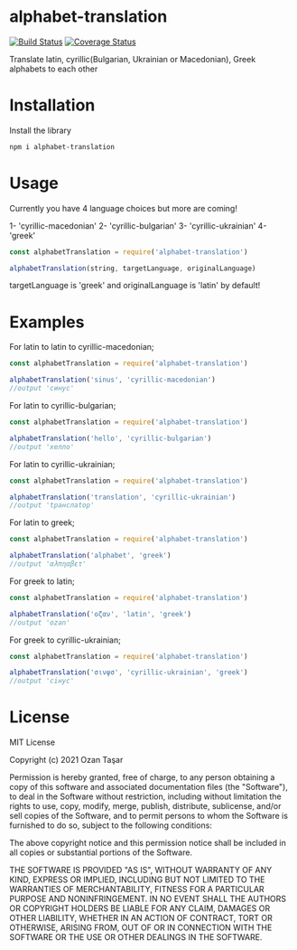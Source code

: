# alphabet-translation

[![Build Status](https://app.travis-ci.com/tasarozan/alphabet-translator.svg?branch=main)](https://app.travis-ci.com/tasarozan/alphabet-translator)
[![Coverage Status](https://coveralls.io/repos/github/tasarozan/alphabet-translator/badge.svg?branch=main)](https://coveralls.io/github/tasarozan/alphabet-translator?branch=main)

Translate latin, cyrillic(Bulgarian, Ukrainian or Macedonian), Greek alphabets to each other

# Installation

Install the library

```sh
npm i alphabet-translation

```

# Usage

Currently you have 4 language choices but more are coming!

1- 'cyrillic-macedonian'
2- 'cyrillic-bulgarian'
3- 'cyrillic-ukrainian'
4- 'greek'

```js
const alphabetTranslation = require('alphabet-translation')

alphabetTranslation(string, targetLanguage, originalLanguage)
```

targetLanguage is 'greek' and originalLanguage is 'latin' by default!

# Examples

For latin to latin to cyrillic-macedonian;

```js
const alphabetTranslation = require('alphabet-translation')

alphabetTranslation('sinus', 'cyrillic-macedonian')
//output 'синус'
```

For latin to cyrillic-bulgarian;

```js
const alphabetTranslation = require('alphabet-translation')

alphabetTranslation('hello', 'cyrillic-bulgarian')
//output 'хeллo'
```

For latin to cyrillic-ukrainian;

```js
const alphabetTranslation = require('alphabet-translation')

alphabetTranslation('translation', 'cyrillic-ukrainian')
//output 'tрaнслatoр'
```

For latin to greek;

```js
const alphabetTranslation = require('alphabet-translation')

alphabetTranslation('alphabet', 'greek')
//output 'αλπηαβετ'
```

For greek to latin;

```js
const alphabetTranslation = require('alphabet-translation')

alphabetTranslation('oζαν', 'latin', 'greek')
//output 'ozan'
```

For greek to cyrillic-ukrainian;

```js
const alphabetTranslation = require('alphabet-translation')

alphabetTranslation('σινψσ', 'cyrillic-ukrainian', 'greek')
//output 'сiнус'
```

# License

MIT License

Copyright (c) 2021 Ozan Taşar

Permission is hereby granted, free of charge, to any person obtaining a copy
of this software and associated documentation files (the "Software"), to deal
in the Software without restriction, including without limitation the rights
to use, copy, modify, merge, publish, distribute, sublicense, and/or sell
copies of the Software, and to permit persons to whom the Software is
furnished to do so, subject to the following conditions:

The above copyright notice and this permission notice shall be included in all
copies or substantial portions of the Software.

THE SOFTWARE IS PROVIDED "AS IS", WITHOUT WARRANTY OF ANY KIND, EXPRESS OR
IMPLIED, INCLUDING BUT NOT LIMITED TO THE WARRANTIES OF MERCHANTABILITY,
FITNESS FOR A PARTICULAR PURPOSE AND NONINFRINGEMENT. IN NO EVENT SHALL THE
AUTHORS OR COPYRIGHT HOLDERS BE LIABLE FOR ANY CLAIM, DAMAGES OR OTHER
LIABILITY, WHETHER IN AN ACTION OF CONTRACT, TORT OR OTHERWISE, ARISING FROM,
OUT OF OR IN CONNECTION WITH THE SOFTWARE OR THE USE OR OTHER DEALINGS IN THE
SOFTWARE.

```

```
